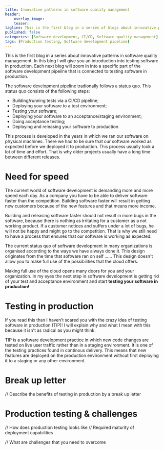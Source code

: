 ```yaml
---
title: Innovative patterns in software quality management
header:    
    overlay_image: 
    teaser: 
tagline: This is the first blog in a series of blogs about innovative patterns in software quality management
published: false
categories: [Software development, CI/CD, Software quality management]
tags: [Production testing, Software development pipeline]
---
```


This is the first blog in a series about innovative patterns in software quality management. In this blog I will give you an introduction into testing software in production. Each next blog will zoom in into a specific part of the software development pipeline that is connected to testing software in production.

The software development pipeline tradionally follows a status quo. This status quo consists of the following steps:
- Building/running tests via a CI/CD pipeline;
- Deploying your software to a test environment;
- Testing your software;
- Deploying your software to an acceptance/staging environment;
- Doing acceptance testing;
- Deploying and releasing your software to production.

This process is developed in the years in which we ran our software on physical machines. There we had to be sure that our software worked as expected before we deployed it to production. This process usually took a lot of time and effort. That is why older projects usually have a long time between different releases. 

# Need for speed
The current world of software development is demanding more and more speed each day. As a company you have to be able to deliver software faster than the competition. Building software faster will result in getting new customers because of the new features and that means more income. 

Building and releasing software faster should not result in more bugs in the software, because there is nothing as irritating for a customer as a not working product. If a customer notices and suffers under a lot of bugs, he will not be happy and might go to the competition. That is why we still need to have a process that ensures that our software is working as expected.

The current status quo of software development in many organizations is organised according to the ways we have always done it. This design originates from the time that software ran on self ...... This design doesn't allow you to make full use of the possibilities that the cloud offers.

Making full use of the cloud opens many doors for you and your organization. In my eyes the next step in software development is getting rid of your test and acceptance environment and start **testing your software in production!**

# Testing in production
If you read this than I haven't scared you with the crazy idea of testing software in production (TIP)! I will explain why and what I mean with this because it isn't as radical as you might think.

TIP is a software development practice in which new code changes are tested on live user traffic rather than in a staging environment. It is one of the testing practices found in continous delivery. This means that new features are deployed on the production environment without first deploying it to a staging or any other environment. 



# Break up letter
// Describe the benefits of testing in production by a break up letter

# Production testing & challenges
// How does production testing looks like
// Required maturity of deployment capabilities

// What are challenges that you need to overcome